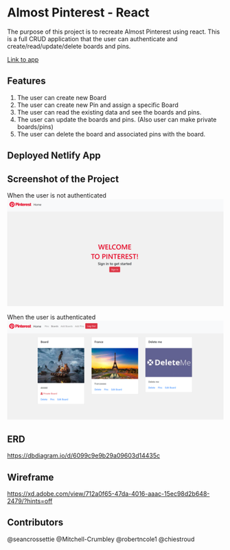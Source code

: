 # Almost Pinterest - React 
The purpose of this project is to recreate Almost Pinterest using react. This is a full CRUD application that the user can authenticate and create/read/update/delete boards and pins.

[Link to app](https://almost-pinterest-react.netlify.app/)

## Features
1. The user can create new Board
2. The user can create new Pin and assign a specific Board
3. The user can read the existing data and see the boards and pins.
4. The user can update the boards and pins. (Also user can make private boards/pins)
5. The user can delete the board and associated pins with the board.

## Deployed Netlify App

## Screenshot of the Project
<p float="left">When the user is not authenticated
  <img src="./src/assets/notloggedin.png" width="800">
</p>
<p float="left">When the user is authenticated
  <img src="./src/assets/authenticated.png" width="800">
</p>


## ERD
https://dbdiagram.io/d/6099c9e9b29a09603d14435c

## Wireframe
https://xd.adobe.com/view/712a0f65-47da-4016-aaac-15ec98d2b648-2479/?hints=off


## Contributors
@seancrossettie @Mitchell-Crumbley @robertncole1 @chiestroud
